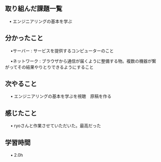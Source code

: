 ## 取り組んだ課題一覧
      
 　• エンジニアリングの基本を学ぶ

## 分かったこと

　 •サーバー : サービスを提供するコンピューターのこと

　 •ネットワーク : ブラウザから通信が届くように整備する物。複数の機器が繋がってその結果やりとりできるようにすること

## 次やること　

　 • エンジニアリングの基本を学ぶを視聴　原稿を作る

## 感じたこと

　 • ryoさんと作業させていただいた。最高だった

## 学習時間

　 • 2.0h